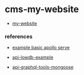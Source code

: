 # cms-my-website 

- [my-website](https://github.com/senixcode/my-website)

### references

- [example basic apollo serve](https://codesandbox.io/s/github/apollographql/docs-examples/tree/main/server-getting-started?fontsize=14&hidenavigation=1&theme=dark&file=/index.js:1323-1326)

- [api-lowdb-example](https://github.com/FaztWeb/nodejs-restapi-lowdb)

- [api-graphql-tools-mongoose](https://github.com/FaztWeb/graphql-yoga-mongoose)